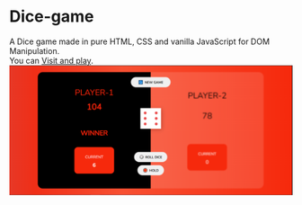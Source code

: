 # Dice-game

A Dice game made in pure HTML, CSS and vanilla JavaScript for DOM Manipulation.<br/>
You can <a href="https://dice-game-ashen-two.vercel.app/">Visit and play</a>.
<img src="./assets/game.png"/>

